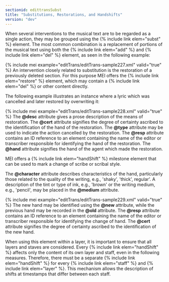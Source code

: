 ```yaml
---
sectionid: edittransSubst
title: "Substitutions, Restorations, and Handshifts"
version: "dev"
---
```


When several interventions to the musical text are to be regarded as a single action,
they
may be grouped using the {% include link elem="subst" %} element. The most common combination is
a replacement of portions of the musical text using both the {% include link elem="add" %} and
{% include link elem="del" %} element, as seen in the following example:

{% include mei example="editTrans/editTrans-sample227.xml" valid="true" %}
An intervention closely related to substitution is the restoration of a previously
deleted
section. For this purpose MEI offers the {% include link elem="restore" %} element, which may
contain a {% include link elem="del" %} or other content directly.

The following example illustrates an instance where a lyric which was cancelled and
later
restored by overwriting it:

{% include mei example="editTrans/editTrans-sample228.xml" valid="true" %}
The **@desc** attribute gives a prose description of the means of restoration. The
**@cert** attribute signifies the degree of certainty ascribed to the identification
of the hand of the restoration. The **@type** attribute may be used to indicate the
action cancelled by the restoration. The **@resp** attribute contains an ID reference
to an element containing the name of the editor or transcriber responsible for identifying
the hand of the restoration. The **@hand** attribute signifies the hand of the agent
which made the restoration.

MEI offers a {% include link elem="handShift" %} milestone element that can be used to mark a
change of scribe or scribal style.

The **@character** attribute describes characteristics of the hand, particularly
those related to the quality of the writing, e.g., 'shaky', 'thick', regular'. A description
of the tint or type of ink, e.g., 'brown' or the writing medium, e.g., 'pencil', may
be
placed in the **@medium** attribute.

{% include mei example="editTrans/editTrans-sample229.xml" valid="true" %}
The new hand may be identified using the **@new** attribute, while the previous hand
may be recorded in the **@old** attribute. The **@resp** attribute contains an
ID reference to an element containing the name of the editor or transcriber responsible
for
identifying the change of hand. The **@cert** attribute signifies the degree of
certainty ascribed to the identification of the new hand.

When using this element within a layer, it is important to ensure that all layers
and
staves are considered. Every {% include link elem="handShift" %} affects only the content of its
own layer and staff, even in the following measures. Therefore, there must be a separate
{% include link elem="handShift" %} for every {% include link elem="staff" %} and {% include link elem="layer" %}. This mechanism allows the description of shifts at timestamps that differ
between each staff.



